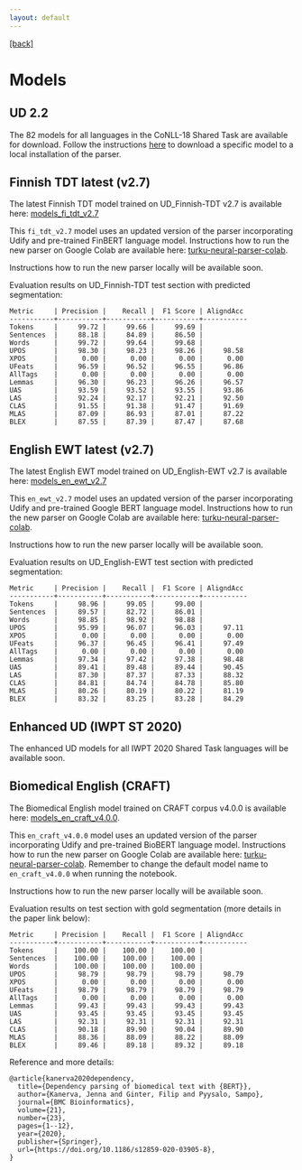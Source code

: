 ```yaml
---
layout: default
---
```


[[back]](index.html)

# Models

## UD 2.2

The 82 models for all languages in the CoNLL-18 Shared Task are available for download. Follow the instructions [here](install.html#download-the-models) to download a specific model to a local installation of the parser.

## Finnish TDT latest (v2.7)

The latest Finnish TDT model trained on UD_Finnish-TDT v2.7 is available here: [models_fi_tdt_v2.7](http://dl.turkunlp.org/turku-parser-models/models_fi_tdt_v2.7.tar.gz)

This `fi_tdt_v2.7` model uses an updated version of the parser incorporating Udify and pre-trained FinBERT language model. Instructions how to run the new parser on Google Colab are available here: [turku-neural-parser-colab](https://github.com/TurkuNLP/Turku-neural-parser-pipeline/blob/modularize/turku_neural_parser_colab.ipynb).

Instructions how to run the new parser locally will be available soon.

Evaluation results on UD_Finnish-TDT test section with predicted segmentation:

```
Metric     | Precision |    Recall |  F1 Score | AligndAcc
-----------+-----------+-----------+-----------+-----------
Tokens     |     99.72 |     99.66 |     99.69 |
Sentences  |     88.18 |     84.89 |     86.50 |
Words      |     99.72 |     99.64 |     99.68 |
UPOS       |     98.30 |     98.23 |     98.26 |     98.58
XPOS       |      0.00 |      0.00 |      0.00 |      0.00
UFeats     |     96.59 |     96.52 |     96.55 |     96.86
AllTags    |      0.00 |      0.00 |      0.00 |      0.00
Lemmas     |     96.30 |     96.23 |     96.26 |     96.57
UAS        |     93.59 |     93.52 |     93.55 |     93.86
LAS        |     92.24 |     92.17 |     92.21 |     92.50
CLAS       |     91.55 |     91.38 |     91.47 |     91.69
MLAS       |     87.09 |     86.93 |     87.01 |     87.22
BLEX       |     87.55 |     87.39 |     87.47 |     87.68
```

## English EWT latest (v2.7)

The latest English EWT model trained on UD_English-EWT v2.7 is available here: [models_en_ewt_v2.7](http://dl.turkunlp.org/turku-parser-models/models_en_ewt_v2.7.tar.gz)

This `en_ewt_v2.7` model uses an updated version of the parser incorporating Udify and pre-trained Google BERT language model. Instructions how to run the new parser on Google Colab are available here: [turku-neural-parser-colab](https://github.com/TurkuNLP/Turku-neural-parser-pipeline/blob/modularize/turku_neural_parser_colab.ipynb).

Instructions how to run the new parser locally will be available soon.

Evaluation results on UD_English-EWT test section with predicted segmentation:
```
Metric     | Precision |    Recall |  F1 Score | AligndAcc
-----------+-----------+-----------+-----------+-----------
Tokens     |     98.96 |     99.05 |     99.00 |
Sentences  |     89.57 |     82.72 |     86.01 |
Words      |     98.85 |     98.92 |     98.88 |
UPOS       |     95.99 |     96.07 |     96.03 |     97.11
XPOS       |      0.00 |      0.00 |      0.00 |      0.00
UFeats     |     96.37 |     96.45 |     96.41 |     97.49
AllTags    |      0.00 |      0.00 |      0.00 |      0.00
Lemmas     |     97.34 |     97.42 |     97.38 |     98.48
UAS        |     89.41 |     89.48 |     89.44 |     90.45
LAS        |     87.30 |     87.37 |     87.33 |     88.32
CLAS       |     84.81 |     84.74 |     84.78 |     85.80
MLAS       |     80.26 |     80.19 |     80.22 |     81.19
BLEX       |     83.32 |     83.25 |     83.28 |     84.29
```

## Enhanced UD (IWPT ST 2020) <a id="iwpt"></a>

The enhanced UD models for all IWPT 2020 Shared Task languages will be available soon.

## Biomedical English (CRAFT) <a id="craft"></a>

The Biomedical English model trained on CRAFT corpus v4.0.0 is available here: [models_en_craft_v4.0.0](http://dl.turkunlp.org/turku-parser-models/models_en_craft_v4.0.0.tar.gz).

This `en_craft_v4.0.0` model uses an updated version of the parser incorporating Udify and pre-trained BioBERT language model. Instructions how to run the new parser on Google Colab are available here: [turku-neural-parser-colab](https://github.com/TurkuNLP/Turku-neural-parser-pipeline/blob/modularize/turku_neural_parser_colab.ipynb). Remember to change the default model name to `en_craft_v4.0.0` when running the notebook.

Instructions how to run the new parser locally will be available soon.

Evaluation results on test section with gold segmentation (more details in the paper link below):

```
Metric     | Precision |    Recall |  F1 Score | AligndAcc
-----------+-----------+-----------+-----------+-----------
Tokens     |    100.00 |    100.00 |    100.00 |
Sentences  |    100.00 |    100.00 |    100.00 |
Words      |    100.00 |    100.00 |    100.00 |
UPOS       |     98.79 |     98.79 |     98.79 |     98.79
XPOS       |      0.00 |      0.00 |      0.00 |      0.00
UFeats     |     98.79 |     98.79 |     98.79 |     98.79
AllTags    |      0.00 |      0.00 |      0.00 |      0.00
Lemmas     |     99.43 |     99.43 |     99.43 |     99.43
UAS        |     93.45 |     93.45 |     93.45 |     93.45
LAS        |     92.31 |     92.31 |     92.31 |     92.31
CLAS       |     90.18 |     89.90 |     90.04 |     89.90
MLAS       |     88.36 |     88.09 |     88.22 |     88.09
BLEX       |     89.46 |     89.18 |     89.32 |     89.18
```

Reference and more details:
```
@article{kanerva2020dependency,
  title={Dependency parsing of biomedical text with {BERT}},
  author={Kanerva, Jenna and Ginter, Filip and Pyysalo, Sampo},
  journal={BMC Bioinformatics},
  volume={21},
  number={23},
  pages={1--12},
  year={2020},
  publisher={Springer},
  url={https://doi.org/10.1186/s12859-020-03905-8},
}
```
